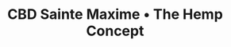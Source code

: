 ---
title: "CBD Sainte Maxime • The Hemp Concept"
url: /sainte-maxime/cbd-sainte-maxime-the-hemp-concept/
shop: shop
---